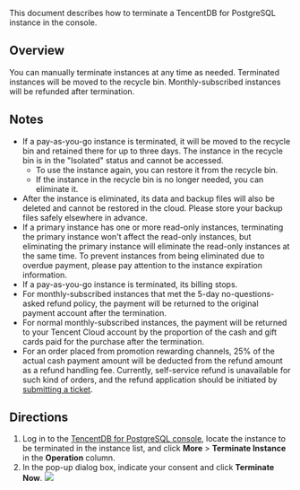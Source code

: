 This document describes how to terminate a TencentDB for PostgreSQL instance in the console.

## Overview
You can manually terminate instances at any time as needed. Terminated instances will be moved to the recycle bin. Monthly-subscribed instances will be refunded after termination.

## Notes
- If a pay-as-you-go instance is terminated, it will be moved to the recycle bin and retained there for up to three days. The instance in the recycle bin is in the "Isolated" status and cannot be accessed.
  - To use the instance again, you can restore it from the recycle bin.
  - If the instance in the recycle bin is no longer needed, you can eliminate it.
- After the instance is eliminated, its data and backup files will also be deleted and cannot be restored in the cloud. Please store your backup files safely elsewhere in advance.
- If a primary instance has one or more read-only instances, terminating the primary instance won't affect the read-only instances, but eliminating the primary instance will eliminate the read-only instances at the same time. To prevent instances from being eliminated due to overdue payment, please pay attention to the instance expiration information.
- If a pay-as-you-go instance is terminated, its billing stops.
 - For monthly-subscribed instances that met the 5-day no-questions-asked refund policy, the payment will be returned to the original payment account after the termination.
 - For normal monthly-subscribed instances, the payment will be returned to your Tencent Cloud account by the proportion of the cash and gift cards paid for the purchase after the termination.
 - For an order placed from promotion rewarding channels, 25% of the actual cash payment amount will be deducted from the refund amount as a refund handling fee. Currently, self-service refund is unavailable for such kind of orders, and the refund application should be initiated by [submitting a ticket](https://console.cloud.tencent.com/workorder/category).

## Directions
1. Log in to the [TencentDB for PostgreSQL console](https://console.cloud.tencent.com/postgres), locate the instance to be terminated in the instance list, and click **More** > **Terminate Instance** in the **Operation** column.
2. In the pop-up dialog box, indicate your consent and click **Terminate Now**.
   ![](https://main.qcloudimg.com/raw/eee2085b2ede55bf5369e56a68524f71.png)
